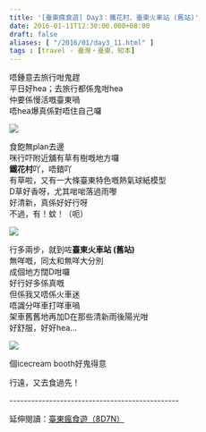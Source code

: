 ```yaml
---
title: '[臺東瘋食遊] Day3：鐵花村、臺東火車站 (舊站)'
date: 2016-01-11T12:30:00.000+08:00
draft: false
aliases: [ "/2016/01/day3_11.html" ]
tags : [travel - 臺灣・臺東、知本]
---
```


唔鍾意去旅行咁鬼趕  
平日好hea；去旅行都係鬼咁hea  
仲要係慢活嘅臺東喎  
唔hea爆真係對唔住自己囉  

[![](https://c1.staticflickr.com/9/8190/29754578176_7ff8995e1b_z.jpg)](https://c1.staticflickr.com/9/8190/29754578176_7ff8995e1b_z.jpg)

食飽無plan去邊  
咪行吓附近舖有草有樹嘅地方囉  
**鐵花村**吖，唔錯吖  
有草啦，又有一大條臺東特色嘅熱氣球紙模型  
D草好香呀，尤其啱啱落過雨嚟  
好清新，真係好好行呀  
不過，有！蚊！（呃）  

[![](https://c1.staticflickr.com/9/8529/29754578636_8c81660785_z.jpg)](https://c1.staticflickr.com/9/8529/29754578636_8c81660785_z.jpg)

行多兩步，就到咗**臺東火車站 (舊站)**  
無咩嘅，同太和無咩大分別  
成個地方闊D咁囉  
好行好多係真嘅  
但係我又唔係火車迷  
唔識分咩車打咩車喎  
架車舊舊地再加D在那些清新雨後陽光咁  
好舒服，好好hea...  

[![](https://c1.staticflickr.com/9/8573/29677709552_47e3e65143_z.jpg)](https://c1.staticflickr.com/9/8573/29677709552_47e3e65143_z.jpg)

個icecream booth好鬼得意  
  
行遠，又去食過先！  
  
\-----------------------------------------------  
  
延伸閱讀：[臺東瘋食遊（8D7N）](http://www.hidie.net/2016/03/8d7n.html)